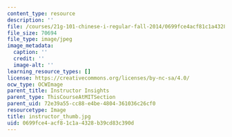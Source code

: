 ```yaml
---
content_type: resource
description: ''
file: /courses/21g-101-chinese-i-regular-fall-2014/0699fce4acf81c1a4328b39cd83c390d_instructor_thumb.jpg
file_size: 70694
file_type: image/jpeg
image_metadata:
  caption: ''
  credit: ''
  image-alt: ''
learning_resource_types: []
license: https://creativecommons.org/licenses/by-nc-sa/4.0/
ocw_type: OCWImage
parent_title: Instructor Insights
parent_type: ThisCourseAtMITSection
parent_uid: 72e39a55-cc88-e4be-4804-361036c26cf0
resourcetype: Image
title: instructor_thumb.jpg
uid: 0699fce4-acf8-1c1a-4328-b39cd83c390d
---
```

